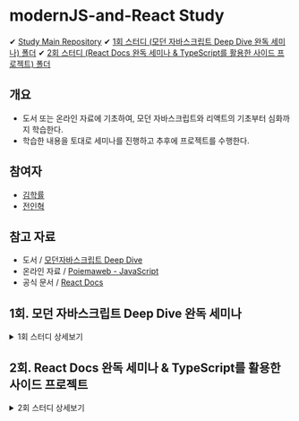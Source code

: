 # modernJS-and-React Study

✔ [Study Main Repository](https://github.com/wjs5025/modernJS-and-React)
✔ [1회 스터디 (모던 자바스크립트 Deep Dive 완독 세미나) 폴더]()
✔ [2회 스터디 (React Docs 완독 세미나 & TypeScript를 활용한 사이드 프로젝트) 폴더]()

## 개요

- 도서 또는 온라인 자료에 기초하여, 모던 자바스크립트와 리액트의 기초부터 심화까지 학습한다.
- 학습한 내용을 토대로 세미나를 진행하고 추후에 프로젝트를 수행한다.

## 참여자

- [김학률](https://github.com/markyul)
- [전인혁](https://github.com/wjs5025)

## 참고 자료

- 도서 / [모던자바스크립트 Deep Dive](https://search.shopping.naver.com/book/catalog/32472713016?cat_id=50010881&frm=PBOKPRO&query=%EB%AA%A8%EB%8D%98%EC%9E%90%EB%B0%94%EC%8A%A4%ED%81%AC%EB%A6%BD%ED%8A%B8+Deep+Dive&NaPm=ct%3Dl82k1u2g%7Cci%3D699e60d79f3fc6564e41d41e0d0cd71ad3eae750%7Ctr%3Dboknx%7Csn%3D95694%7Chk%3D8593fab282db7a30b24a43d796ea325f382e56d6)
- 온라인 자료 / [Poiemaweb - JavaScript](https://poiemaweb.com/#:~:text=%ED%99%98%EA%B2%BD%EC%97%90%EC%84%9C%20Sass%20%EC%82%AC%EC%9A%A9%ED%95%98%EA%B8%B0-,JavaScript,-37%20lessons)
- 공식 문서 / [React Docs](https://ko.reactjs.org/docs/getting-started.html)

## 1회. 모던 자바스크립트 Deep Dive 완독 세미나

<details>
    <summary>1회 스터디 상세보기</summary>
    
### 진행 기간
- (목표) 2022.09.13(화) ~ 2022.11.01(화)
- 매주 화요일 저녁 20시 세미나 및 간단한 회의 진행

### 규칙

- 모던 자바스크립트 Deep Dive (도서 또는 온라인 자료)를 토대로 매주 개인 학습 및 세미나를 진행한다.
- 스터디 참여자는 매주 2개 챕터를 발표하고 다른 2개의 챕터를 청강한다.
- 발표자는 청강자가 잘 이해하도록 자료를 준비하고, 청강자는 청강한 내용을 기록한다.
- 모든 발표자료와 기록물은 [1회 스터디 폴더]()에 저장한다.
- 2022.09.13 전에는 아래 목차의 **11. 객체와 변경불가성(Immutability)**까지 모두 읽고, 이후 **12. 함수**부터 차례로 세미나를 진행한다.
- 질문 또는 공유할만한 지식은 [Study Main Repository](https://github.com/wjs5025/modernJS-and-React) 내 [Issues](https://github.com/wjs5025/modernJS-and-React/issues)에서 관리한다.

    <details>
    <summary >목차</summary>
    <div markdown = "1">
    - 수행여부_발표자 0. 챕터명
    - [x] (개별) 1. 기본 개념과 동작 원리 이해의 중요성
    - [x] (개별) 2. 자바스크립트란?
    - [x] (개별) 3. 자바스크립트 개발 환경과 실행 방법
    - [x] (개별) 4. 브라우저 동작 원리
    - [x] (개별) 5. 자바스크립트의 기본 문법
    - [x] (개별) 6. 데이터 타입과 변수
    - [x] (개별) 7. 연산자
    - [x] (개별) 8. 제어문
    - [x] (개별) 9. 타입 변환과 단축 평가
    - [x] (개별) 10. 객체
    - [x] (개별) 11. 객체와 변경불가성(Immutability)
    - [ ] (학률) 12. 함수
    - [ ] (인혁) 13. 타입 체크
    - [ ] (인혁) 14. 프로토타입
    - [ ](학률) 15. 스코프
    - [ ] 16. 보다 안정적인 자바스크립트 개발 환경을 위한 Strict mode
    - [ ] 17. 함수 호출 방식에 의해 결정되는 this
    - [ ] 18. 실행 컨텍스트와 자바스크립트의 동작 원리
    - [ ] 19. 클로저
    - [ ] 20. 자바스크립트 객체지향 프로그래밍
    - [ ] 21. 빌트인 객체
    - [ ] 22. 전역 객체
    - [ ] 23. Number 레퍼 객체
    - [ ] 24. 수학 상수와 함수를 위한 Math 객체
    - [ ] 25. 날짜와 시간을 위한 Date 객체
    - [ ] 26. 정규표현식
    - [ ] 27. String 레퍼 객체
    - [ ] 28. 배열
    - [ ] 29. 자바스크립트 배열은 배열이 아니다
    - [ ] 30. 배열 고차 함수
    - [ ] 31. 문서 객체 모델(Document Object Model)
    - [ ] 32. 동기식 처리 모델 vs 비동기식 처리 모델
    - [ ] 33. 이벤트
    - [ ] 34. 디바이스의 방향 정보를 다루는 자바스크립트 이벤트
    - [ ] 35. 비동기식 처리 모델과 Ajax
    - [ ] 36. REST(Representational State Transfer) API
    - [ ] 37. Single Page Application & Routing
    </div>
    </details>

</details>

## 2회. React Docs 완독 세미나 & TypeScript를 활용한 사이드 프로젝트

<details>
    <summary>2회 스터디 상세보기</summary>
    # 아직 미진행
</details>
